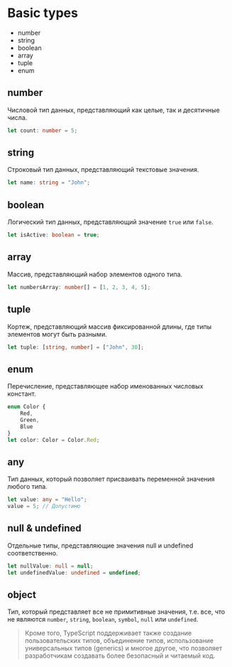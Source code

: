 # Basic types
- number
- string
- boolean
- array
- tuple
- enum

## number
Числовой тип данных, представляющий как целые, так и десятичные числа.
```typescript
let count: number = 5;
```
## string
Строковый тип данных, представляющий текстовые значения.
```typescript
let name: string = "John";
```
## boolean
Логический тип данных, представляющий значение `true` или `false`.
```typescript
let isActive: boolean = true;
```
## array
Массив, представляющий набор элементов одного типа.
```typescript
let numbersArray: number[] = [1, 2, 3, 4, 5];
````
## tuple
Кортеж, представляющий массив фиксированной длины, где типы элементов могут быть разными.
```typescript
let tuple: [string, number] = ["John", 30];
```
## enum
Перечисление, представляющее набор именованных числовых констант.
```typescript
enum Color {
    Red,
    Green,
    Blue
}
let color: Color = Color.Red;
```
## any
Тип данных, который позволяет присваивать переменной значения любого типа.
```typescript
let value: any = "Hello";
value = 5; // Допустимо
```
## null & undefined
Отдельные типы, представляющие значения null и undefined соответственно.
```typescript
let nullValue: null = null;
let undefinedValue: undefined = undefined;
```
## object
Тип, который представляет все не примитивные значения, т.е. все, что не являются `number`, `string`, `boolean`, `symbol`, `null` или `undefined`.


> Кроме того, TypeScript поддерживает также создание пользовательских типов, объединение типов, использование универсальных типов (generics) и многое другое, что позволяет разработчикам создавать более безопасный и читаемый код.
